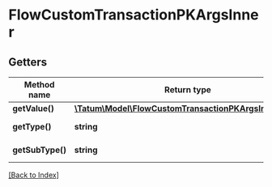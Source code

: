 # FlowCustomTransactionPKArgsInner

## Getters

Method name | Return type | Description | Notes
------------ | ------------- | ------------- | -------------
**getValue()** | [**\Tatum\Model\FlowCustomTransactionPKArgsInnerValue**](FlowCustomTransactionPKArgsInnerValue.md) |  |
**getType()** | **string** | Type of the argument |
**getSubType()** | **string** | Type of the argument | [optional]

[[Back to Index]](../index.md)
